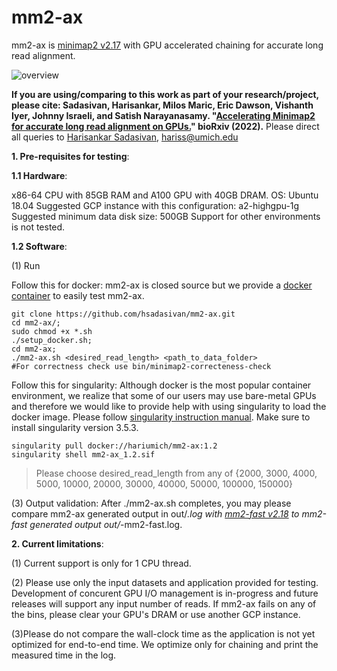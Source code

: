 # mm2-ax
 
mm2-ax is [minimap2 v2.17](https://github.com/lh3/minimap2/tree/7bc87b4175dcf3b6df7d4f6ae9db5f3eadd30302) with GPU accelerated chaining for accurate long read alignment.



![overview](https://user-images.githubusercontent.com/84148853/159078375-9ec1b75a-72cd-4e51-be34-4877e8144ef4.png)



**If you are using/comparing to this work as part of your research/project, please cite: Sadasivan, Harisankar, Milos Maric, Eric Dawson, Vishanth Iyer, Johnny Israeli, and Satish Narayanasamy. "[Accelerating Minimap2 for accurate long read alignment on GPUs.](https://www.biorxiv.org/content/10.1101/2022.03.09.483575v1.full.pdf)" bioRxiv (2022).**
Please direct all queries to [Harisankar Sadasivan](https://github.com/harisankarsadasivan?tab=repositories), hariss@umich.edu


**1. Pre-requisites for testing**:

**1.1 Hardware**:

x86-64 CPU with 85GB RAM and A100 GPU with 40GB DRAM. OS:  Ubuntu 18.04
Suggested GCP instance with this configuration: a2-highgpu-1g
Suggested minimum data disk size: 500GB
Support for other environments is not tested.

**1.2 Software**:

(1) Run 

Follow this for docker:
mm2-ax is closed source but we provide a [docker container](https://hub.docker.com/repository/docker/hariumich/mm2-ax) to easily test mm2-ax. 
```
git clone https://github.com/hsadasivan/mm2-ax.git
cd mm2-ax/;
sudo chmod +x *.sh
./setup_docker.sh;
cd mm2-ax;
./mm2-ax.sh <desired_read_length> <path_to_data_folder>
#For correctness check use bin/minimap2-correcteness-check
```

Follow this for singularity:
Although docker is the most popular container environment, we realize that some of our users may use bare-metal GPUs and therefore we would like to provide help with using singularity to load the docker image. Please follow [singularity instruction manual](https://docs.sylabs.io/guides/3.0/user-guide/quick_start.html#:~:text=Singularity%20v3.,image%20format%20that%20is%20writable.). Make sure to install singularity version 3.5.3.


```
singularity pull docker://hariumich/mm2-ax:1.2
singularity shell mm2-ax_1.2.sif
```
>Please choose desired_read_length from any of {2000, 3000, 4000, 5000, 10000, 20000, 30000, 40000, 50000, 100000, 150000}

(3) Output validation: After ./mm2-ax.sh completes, you may please compare mm2-ax generated output in out/*.log with [mm2-fast v2.18](https://github.com/lh3/minimap2/tree/d6e6811a0f797e2a8391b02497b99739e7a14c31) to mm2-fast generated output out/*-mm2-fast.log.


**2. Current limitations**:

(1) Current support is only for 1 CPU thread.

(2) Please use only the input datasets and application provided for testing. Development of concurent GPU I/O management is in-progress and future releases will support any input number of reads. If mm2-ax fails on any of the bins, please clear your GPU's DRAM or use another GCP instance.

(3)Please do not compare the wall-clock time as the application is not yet optimized for end-to-end time. We optimize only for chaining and print the measured time in the log.


